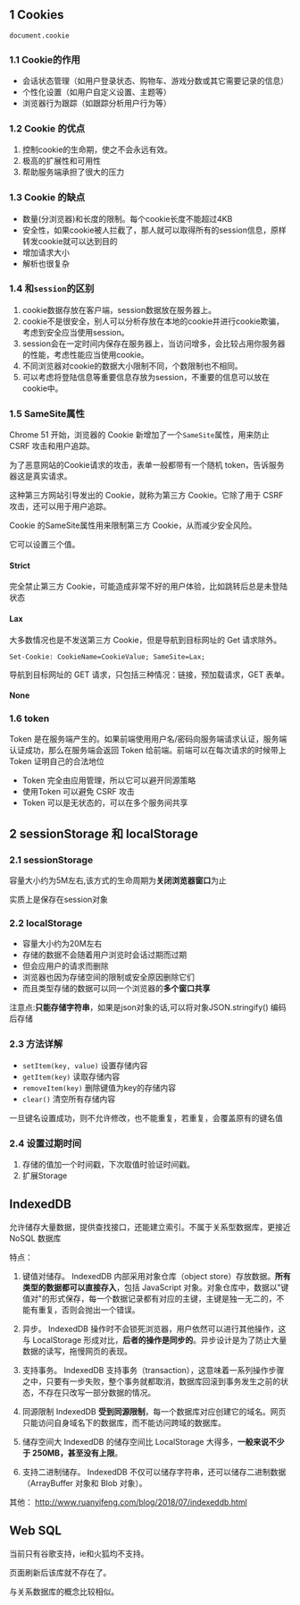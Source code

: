 #

## 1 Cookies

`document.cookie`

### 1.1 Cookie的作用

- 会话状态管理（如用户登录状态、购物车、游戏分数或其它需要记录的信息）
- 个性化设置（如用户自定义设置、主题等）
- 浏览器行为跟踪（如跟踪分析用户行为等）

### 1.2 Cookie 的优点

1. 控制cookie的生命期，使之不会永远有效。
2. 极高的扩展性和可用性
3. 帮助服务端承担了很大的压力

### 1.3 Cookie 的缺点

- 数量(分浏览器)和长度的限制。每个cookie长度不能超过4KB
- 安全性，如果cookie被人拦截了，那人就可以取得所有的session信息，原样转发cookie就可以达到目的
- 增加请求大小
- 解析也很复杂

### 1.4 和`session`的区别

1. cookie数据存放在客户端，session数据放在服务器上。
2. cookie不是很安全，别人可以分析存放在本地的cookie并进行cookie欺骗，考虑到安全应当使用session。
3. session会在一定时间内保存在服务器上，当访问增多，会比较占用你服务器的性能，考虑性能应当使用cookie。
4. 不同浏览器对cookie的数据大小限制不同，个数限制也不相同。
5. 可以考虑将登陆信息等重要信息存放为session，不重要的信息可以放在cookie中。

### 1.5 SameSite属性

Chrome 51 开始，浏览器的 Cookie 新增加了一个`SameSite`属性，用来防止 CSRF 攻击和用户追踪。

为了恶意网站的Cookie请求的攻击，表单一般都带有一个随机 token，告诉服务器这是真实请求。

这种第三方网站引导发出的 Cookie，就称为第三方 Cookie。它除了用于 CSRF 攻击，还可以用于用户追踪。

Cookie 的SameSite属性用来限制第三方 Cookie，从而减少安全风险。

它可以设置三个值。

#### Strict

完全禁止第三方 Cookie，可能造成非常不好的用户体验，比如跳转后总是未登陆状态

#### Lax

大多数情况也是不发送第三方 Cookie，但是导航到目标网址的 Get 请求除外。

`Set-Cookie: CookieName=CookieValue; SameSite=Lax;`

导航到目标网址的 GET 请求，只包括三种情况：链接，预加载请求，GET 表单。

#### None

### 1.6 token

Token 是在服务端产生的。如果前端使用用户名/密码向服务端请求认证，服务端认证成功，那么在服务端会返回 Token 给前端。前端可以在每次请求的时候带上 Token 证明自己的合法地位

- Token 完全由应用管理，所以它可以避开同源策略
- 使用Token 可以避免 CSRF 攻击
- Token 可以是无状态的，可以在多个服务间共享

## 2 sessionStorage 和 localStorage

### 2.1 sessionStorage

容量大小约为5M左右,该方式的生命周期为**关闭浏览器窗口**为止

实质上是保存在session对象

### 2.2 localStorage

- 容量大小约为20M左右
- 存储的数据不会随着用户浏览时会话过期而过期
- 但会应用户的请求而删除
- 浏览器也因为存储空间的限制或安全原因删除它们
- 而且类型存储的数据可以同一个浏览器的**多个窗口共享**

注意点:**只能存储字符串**，如果是json对象的话,可以将对象JSON.stringify() 编码后存储

### 2.3 方法详解

- `setItem(key, value)` 设置存储内容
- `getItem(key)` 读取存储内容
- `removeItem(key)` 删除键值为key的存储内容
- `clear()` 清空所有存储内容

一旦键名设置成功，则不允许修改，也不能重复，若重复，会覆盖原有的键名值

### 2.4 设置过期时间

1. 存储的值加一个时间戳，下次取值时验证时间戳。
2. 扩展Storage

## IndexedDB

允许储存大量数据，提供查找接口，还能建立索引。不属于关系型数据库，更接近 NoSQL 数据库

特点：

1. 键值对储存。 IndexedDB 内部采用对象仓库（object store）存放数据。**所有类型的数据都可以直接存入**，包括 JavaScript 对象。对象仓库中，数据以"键值对"的形式保存，每一个数据记录都有对应的主键，主键是独一无二的，不能有重复，否则会抛出一个错误。

2. 异步。 IndexedDB 操作时不会锁死浏览器，用户依然可以进行其他操作，这与 LocalStorage 形成对比，**后者的操作是同步的**。异步设计是为了防止大量数据的读写，拖慢网页的表现。

3. 支持事务。 IndexedDB 支持事务（transaction），这意味着一系列操作步骤之中，只要有一步失败，整个事务就都取消，数据库回滚到事务发生之前的状态，不存在只改写一部分数据的情况。

4. 同源限制 IndexedDB **受到同源限制**，每一个数据库对应创建它的域名。网页只能访问自身域名下的数据库，而不能访问跨域的数据库。

5. 储存空间大 IndexedDB 的储存空间比 LocalStorage 大得多，**一般来说不少于 250MB，甚至没有上限**。

6. 支持二进制储存。 IndexedDB 不仅可以储存字符串，还可以储存二进制数据（ArrayBuffer 对象和 Blob 对象）。

其他： <http://www.ruanyifeng.com/blog/2018/07/indexeddb.html>

## Web SQL

当前只有谷歌支持，ie和火狐均不支持。

页面刷新后该库就不存在了。

与关系数据库的概念比较相似。
